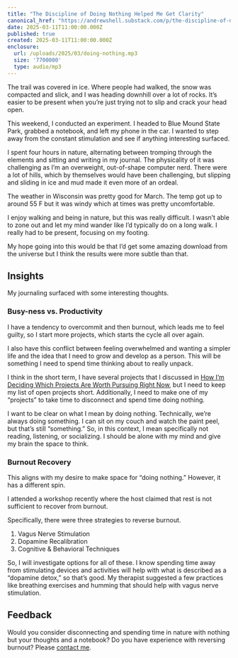```yaml
---
title: "The Discipline of Doing Nothing Helped Me Get Clarity"
canonical_href: "https://andrewshell.substack.com/p/the-discipline-of-doing-nothing-helped"
date: 2025-03-11T11:00:00.000Z
published: true
created: 2025-03-11T11:00:00.000Z
enclosure:
  url: /uploads/2025/03/doing-nothing.mp3
  size: '7700000'
  type: audio/mp3
---
```

The trail was covered in ice. Where people had walked, the snow was compacted and slick, and I was heading downhill over a lot of rocks. It’s easier to be present when you’re just trying not to slip and crack your head open.

This weekend, I conducted an experiment. I headed to Blue Mound State Park, grabbed a notebook, and left my phone in the car. I wanted to step away from the constant stimulation and see if anything interesting surfaced.

I spent four hours in nature, alternating between tromping through the elements and sitting and writing in my journal. The physicality of it was challenging as I’m an overweight, out-of-shape computer nerd. There were a lot of hills, which by themselves would have been challenging, but slipping and sliding in ice and mud made it even more of an ordeal.

The weather in Wisconsin was pretty good for March. The temp got up to around 55 F but it was windy which at times was pretty uncomfortable.

I enjoy walking and being in nature, but this was really difficult. I wasn’t able to zone out and let my mind wander like I’d typically do on a long walk. I really had to be present, focusing on my footing.

My hope going into this would be that I’d get some amazing download from the universe but I think the results were more subtle than that.

## Insights

My journaling surfaced with some interesting thoughts.

### Busy-ness vs. Productivity

I have a tendency to overcommit and then burnout, which leads me to feel guilty, so I start more projects, which starts the cycle all over again.

I also have this conflict between feeling overwhelmed and wanting a simpler life and the idea that I need to grow and develop as a person. This will be something I need to spend time thinking about to really unpack.

I think in the short term, I have several projects that I discussed in [How I’m Deciding Which Projects Are Worth Pursuing Right Now](/essays/shell-framework/), but I need to keep my list of open projects short. Additionally, I need to make one of my “projects” to take time to disconnect and spend time doing nothing.

I want to be clear on what I mean by doing nothing. Technically, we’re always doing something. I can sit on my couch and watch the paint peel, but that’s still “something.” So, in this context, I mean specifically not reading, listening, or socializing. I should be alone with my mind and give my brain the space to think.

### Burnout Recovery

This aligns with my desire to make space for “doing nothing.” However, it has a different spin.

I attended a workshop recently where the host claimed that rest is not sufficient to recover from burnout.

Specifically, there were three strategies to reverse burnout.

1. Vagus Nerve Stimulation
2. Dopamine Recalibration
3. Cognitive & Behavioral Techniques

So, I will investigate options for all of these. I know spending time away from stimulating devices and activities will help with what is described as a “dopamine detox,” so that’s good. My therapist suggested a few practices like breathing exercises and humming that should help with vagus nerve stimulation.

## Feedback

Would you consider disconnecting and spending time in nature with nothing but your thoughts and a notebook? Do you have experience with reversing burnout? Please [contact me](/contact/).
